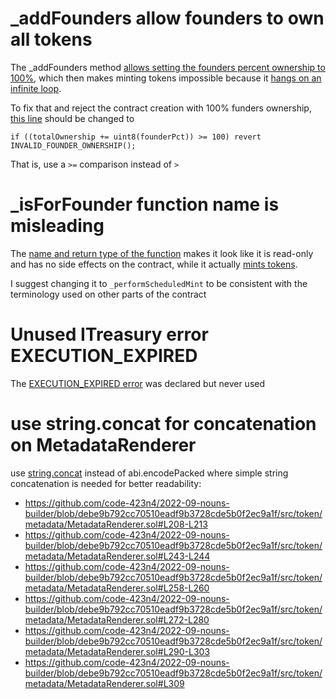 # _addFounders allow founders to own all tokens

The _addFounders method [allows setting the founders percent ownership to 100%](https://github.com/code-423n4/2022-09-nouns-builder/blob/debe9b792cc70510eadf9b3728cde5b0f2ec9a1f/src/token/Token.sol#L88), which then makes minting tokens impossible because it [hangs on an infinite loop](https://github.com/code-423n4/2022-09-nouns-builder/blob/debe9b792cc70510eadf9b3728cde5b0f2ec9a1f/src/token/Token.sol#L152-L157).

To fix that and reject the contract creation with 100% funders ownership, [this line](https://github.com/code-423n4/2022-09-nouns-builder/blob/debe9b792cc70510eadf9b3728cde5b0f2ec9a1f/src/token/Token.sol#L88) should be changed to
```solidity
if ((totalOwnership += uint8(founderPct)) >= 100) revert INVALID_FOUNDER_OWNERSHIP();
```
That is, use a `>=` comparison instead of `>`


# _isForFounder function name is misleading

The [name and return type of the function](https://github.com/code-423n4/2022-09-nouns-builder/blob/debe9b792cc70510eadf9b3728cde5b0f2ec9a1f/src/token/Token.sol#L177) makes it look like it is read-only and has no side effects on the contract, while it actually [mints tokens](https://github.com/code-423n4/2022-09-nouns-builder/blob/debe9b792cc70510eadf9b3728cde5b0f2ec9a1f/src/token/Token.sol#L188).

I suggest changing it to `_performScheduledMint` to be consistent with the terminology used on other parts of the contract

# Unused ITreasury error EXECUTION_EXPIRED

The [EXECUTION_EXPIRED error](https://github.com/code-423n4/2022-09-nouns-builder/blob/debe9b792cc70510eadf9b3728cde5b0f2ec9a1f/src/governance/treasury/ITreasury.sol#L49) was declared but never used

# use string.concat for concatenation on MetadataRenderer

use [string.concat](https://docs.soliditylang.org/en/v0.8.15/types.html#string-concat) instead of abi.encodePacked where simple string concatenation is needed for better readability:

- https://github.com/code-423n4/2022-09-nouns-builder/blob/debe9b792cc70510eadf9b3728cde5b0f2ec9a1f/src/token/metadata/MetadataRenderer.sol#L208-L213
- https://github.com/code-423n4/2022-09-nouns-builder/blob/debe9b792cc70510eadf9b3728cde5b0f2ec9a1f/src/token/metadata/MetadataRenderer.sol#L243-L244
- https://github.com/code-423n4/2022-09-nouns-builder/blob/debe9b792cc70510eadf9b3728cde5b0f2ec9a1f/src/token/metadata/MetadataRenderer.sol#L258-L260
- https://github.com/code-423n4/2022-09-nouns-builder/blob/debe9b792cc70510eadf9b3728cde5b0f2ec9a1f/src/token/metadata/MetadataRenderer.sol#L272-L280
- https://github.com/code-423n4/2022-09-nouns-builder/blob/debe9b792cc70510eadf9b3728cde5b0f2ec9a1f/src/token/metadata/MetadataRenderer.sol#L290-L303
- https://github.com/code-423n4/2022-09-nouns-builder/blob/debe9b792cc70510eadf9b3728cde5b0f2ec9a1f/src/token/metadata/MetadataRenderer.sol#L309
